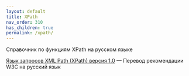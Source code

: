 ```yaml
---
layout: default
title: XPath
nav_order: 310
has_children: true
permalink: /xpath/
---
```


Справочник по функциям XPath на русском языке

[Язык запросов XML Path (XPath) версия 1.0](https://xsltdev.ru/tr/xpath10/) &mdash; Перевод рекомендации W3C на русский язык
